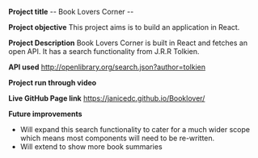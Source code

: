 **Project title**
-- Book Lovers Corner --

**Project objective**
This project aims is to build an application in React.

**Project Description**
Book Lovers Corner is built in React and fetches an open API. 
It has a search functionality from J.R.R Tolkien.

**API used**
http://openlibrary.org/search.json?author=tolkien

**Project run through video**


**Live GitHub Page link**
https://janicedc.github.io/Booklover/


**Future improvements**
- Will expand this search functionality to cater for a much wider scope which means most components will need to be re-written.
- Will extend to show more book summaries